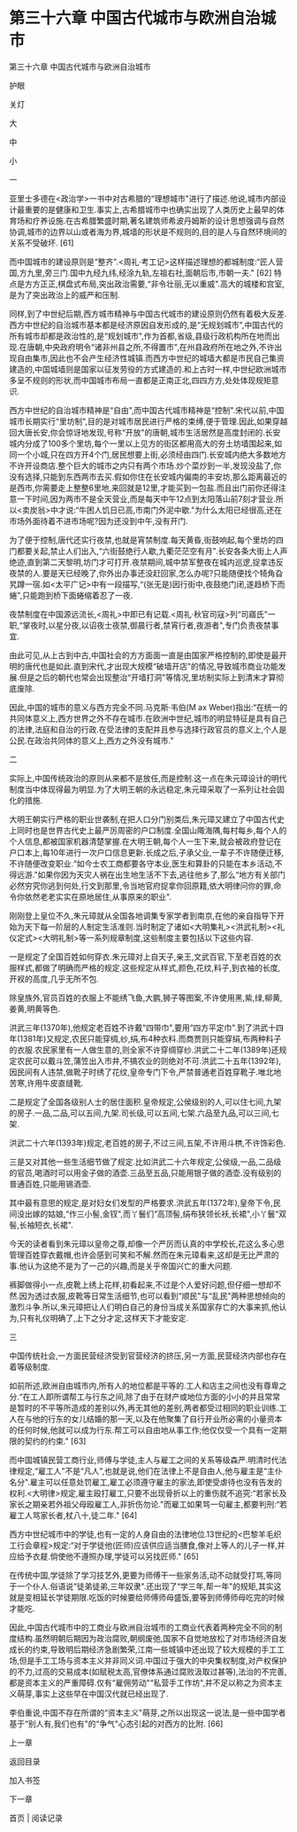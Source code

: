 # 第三十六章 中国古代城市与欧洲自治城市

第三十六章 中国古代城市与欧洲自治城市

护眼

关灯

大

中

小

一

亚里士多德在<政治学>一书中对古希腊的“理想城市"进行了描述.他说,城市内部设计最重要的是健康和卫生.事实上,古希腊城市中也确实出现了人类历史上最早的体育场和疗养设施.在古希腊繁盛时期,著名建筑师希波丹姆斯的设计思想强调与自然协调,城市的边界以山或者海为界,城墙的形状是不规则的,目的是人与自然环境间的关系不受破坏. [61]

而中国城市的建设原则是“整齐".<周礼·考工记>这样描述理想的都城制度:“匠人营国,方九里,旁三门.国中九经九纬,经涂九轨,左祖右社,面朝后市,市朝一夫." [62] 特点是方方正正,棋盘式布局,突出政治需要,“非令壮丽,无以重威".高大的城楼和宫室,是为了突出政治上的威严和压制.

同样,到了中世纪后期,西方城市精神与中国古代城市的建设原则仍然有着极大反差.西方中世纪的自治城市基本都是经济原因自发形成的,是“无规划城市",中国古代的所有城市却都是政治性的,是“规划城市",作为首都,省级,县级行政机构所在地而出现.在唐朝,中央政府明令“诸非州县之所,不得置市",在州县政府所在地之外,不许出现自由集市,因此也不会产生经济性城镇.而西方中世纪的城墙大都是市民自己集资建造的,中国城墙则是国家以征发劳役的方式建造的.和上古时一样,中世纪欧洲城市多呈不规则的形状,而中国城市布局一直都是正南正北,四四方方,处处体现规矩意识.

西方中世纪的自治城市精神是“自由",而中国古代城市精神是“控制".宋代以前,中国城市长期实行“里坊制",目的是对城市居民进行严格的束缚,便于管理.因此,如果穿越回大唐长安,你会惊讶地发现,号称“开放"的唐朝,城市生活居然是高度封闭的.长安城内分成了100多个里坊,每个一里以上见方的街区都用高大的夯土坊墙围起来,如同一个小城,只在四方开4个门,居民想要上街,必须经由四门.长安城内绝大多数地方不许开设商店.整个巨大的城市之内只有两个市场.炒个菜炒到一半,发现没盐了,你没有选择,只能到东西两市去买.假如你住在长安城内偏南的丰安坊,那么距离最近的是西市,你需要走上整整6里地,来回就是12里,才能买到一包盐.而且出门前你还得注意一下时间,因为两市不是全天营业,而是每天中午12点到太阳落山前7刻才营业.所以<卖炭翁>中才说:“牛困人饥日已高,市南门外泥中歇."为什么太阳已经很高,还在市场外面待着不进市场呢?因为还没到中午,没有开门.

为了便于控制,唐代还实行夜禁,也就是宵禁制度.每天黄昏,街鼓响起,每个里坊的四门都要关起,禁止人们出入,“六街鼓绝行人歇,九衢茫茫空有月".长安各条大街上人声绝迹,直到第二天黎明,坊门才可打开.夜禁期间,城中禁军整夜在城内巡逻,捉拿违反夜禁的人.要是天已经晚了,你外出办事还没赶回家,怎么办呢?只能随便找个犄角旮旯蹲一宿.如<太平广记>中有一段描写,“(张无是)因行街中,夜鼓绝门闭,遂趋桥下而蜷",只能跑到桥下面蜷缩着忍了一夜.

夜禁制度在中国源远流长,<周礼>中即已有记载.<周礼·秋官司寇>列“司寤氏"一职,“掌夜时,以星分夜,以诏夜士夜禁,御晨行者,禁宵行者,夜游者",专门负责夜禁事宜.

由此可见,从上古到中古,中国社会的方方面面一直是由国家严格控制的,即使是最开明的唐代也是如此.直到宋代,才出现大规模“破墙开店"的情况,导致城市商业功能发展.但是之后的朝代也常会出现整治“开墙打洞"等情况,里坊制实际上到清末才算彻底废除.

因此,中国的城市的意义与西方完全不同.马克斯·韦伯(M ax Weber)指出:“在统一的共同体意义上,西方世界之外不存在城市.在欧洲中世纪,城市的明显特征是具有自己的法律,法庭和自治的行政.在受法律的支配并且参与选择行政官员的意义上,个人是公民.在政治共同体的意义上,西方之外没有城市."

二

实际上,中国传统政治的原则从来都不是放任,而是控制.这一点在朱元璋设计的明代制度当中体现得最为明显.为了大明王朝的永远稳定,朱元璋采取了一系列让社会固化的措施.

大明王朝实行严格的职业世袭制,在把人口分门别类后,朱元璋又建立了中国古代史上同时也是世界古代史上最严厉周密的户口制度.全国山陬海隅,每村每乡,每个人的个人信息,都被国家机器清楚掌握.在大明王朝,每个人一生下来,就会被政府登记在户口本上,每10年进行一次户口信息更新.长成之后,子承父业,一辈子不许随便迁移,不许随便改变职业.“如今士农工商都要各守本业,医生和算卦的只能在本乡活动,不得远游."如果你因为天灾人祸在出生地生活不下去,逃往他乡了,那么“地方有关部门必然穷究你逃到何处,行文到那里,令当地官府捉拿你回原籍,依大明律问你的罪,命令你依然老老实实在原地居住,从事原来的职业".

刚刚登上皇位不久,朱元璋就从全国各地调集专家学者到南京,在他的亲自指导下开始为天下每一阶层的人制定生活准则.当时制定了诸如<大明集礼><洪武礼制><礼仪定式><大明礼制>等一系列规章制度,这些制度主要包括以下这些内容.

一是规定了全国百姓如何穿衣.朱元璋对上自天子,亲王,文武百官,下至老百姓的衣服样式,都做了明确而严格的规定.这些规定从样式,颜色,花纹,料子,到衣袖的长度,开衩的高度,几乎无所不包.

除皇族外,官员百姓的衣服上不能绣飞鱼,大鹏,狮子等图案,不许使用黑,紫,绿,柳黄,姜黄,明黄等色.

洪武三年(1370年),他规定老百姓不许戴“四带巾",要用“四方平定巾".到了洪武十四年(1381年)又规定,农民只能穿绸,纱,绢,布4种衣料.而商贾则只能穿绢,布两种料子的衣服.农民家里有一人做生意的,则全家不许穿绸穿纱.洪武二十二年(1389年)还规定农民可以戴斗笠,蒲笠出入市井,不搞农业的则绝对不可.洪武二十五年(1392年),因民间有人违禁,做靴子时绣了花纹,皇帝专门下令,严禁普通老百姓穿靴子.唯北地苦寒,许用牛皮直缝靴.

二是规定了全国各级别人士的居住面积.皇帝规定,公侯级别的人,可以住七间,九架的房子.一品,二品,可以五间,九架.司长级,可以五间,七架.六品至九品,可以三间,七架.

洪武二十六年(1393年)规定,老百姓的房子,不过三间,五架,不许用斗栱,不许饰彩色.

三是又对其他一些生活细节做了规定.比如洪武二十六年规定,公侯级,一品,二品级的官员,喝酒时可以用金子做的酒壶.三品至五品,只能用银子做的酒壶.没有级别的普通百姓,只能用锡酒壶.

其中最有意思的规定,是对妇女们发型的严格要求.洪武五年(1372年),皇帝下令,民间没出嫁的姑娘,“作三小髻,金钗",而丫鬟们“高顶髻,绢布狭领长袄,长裙",小丫鬟“双髻,长袖短衣,长裙".

今天的读者看到朱元璋以皇帝之尊,却像一个严厉而认真的中学校长,花这么多心思管理百姓穿衣戴帽,也许会感到可笑和不解.然而在朱元璋看来,这却是无比严肃的事.他认为这绝不是为了一己的兴趣,而是关乎帝国兴亡的重大问题.

裤脚做得小一点,皮靴上绣上花样,初看起来,不过是个人爱好问题,但仔细一想却不然.因为透过衣服,皮靴等日常生活细节,也可以看到“顺民"与“乱民"两种思想倾向的激烈斗争.所以,朱元璋把让人们明白自己的身份当成关系国家存亡的大事来抓,他认为,只有礼仪明确了,上下之分才定,这样天下才能安定.

三

中国传统社会,一方面民营经济受到官营经济的挤压,另一方面,民营经济内部也存在着等级制度.

如前所述,欧洲自由城市内,所有人的地位都是平等的.工人和店主之间也没有尊卑之分.“在工人即所谓帮工与行东之间,除了由于在财产或地位方面的小小的并且常常是暂时的不平等所造成的差别以外,再无其他的差别,两者都受过相同的职业训练.工人在与他的行东的女儿结婚的那一天,以及在他聚集了自行开业所必需的小量资本的任何时候,他就可以成为行东.帮工可以自由地从事工作;他仅仅受一个具有一定期限的契约的约束." [63]

而中国城镇民营工商行业,师傅与学徒,主人与雇工之间的关系等级森严.明清时代法律规定,“雇工人"不是“凡人",也就是说,他们在法律上不是自由人,他与雇主是“主仆名分".雇主可以任意处罚雇工,雇工必须遵守雇主的家法,即使受虐待也没有告发的权利.<大明律>规定,雇主殴打雇工,只要不出现骨折以上的重伤就不追究:“若家长及家长之期亲若外祖父母殴雇工人,非折伤勿论."而雇工如果骂一句雇主,都要判刑:“若雇工人骂家长者,杖八十,徒二年." [64]

西方中世纪城市中的学徒,也有一定的人身自由的法律地位.13世纪的<巴黎羊毛织工行会章程>规定:“对于学徒他(匠师)应该供应适当膳食,像对上等人的儿子一样,并应给予衣屣.倘使他不遵照办理,学徒可以另找匠师." [65]

在传统中国,学徒除了学习技艺外,更要为师傅干一些家务活,动不动就受打骂,等同于一个仆人.俗语说“徒弟徒弟,三年奴隶".还出现了“学三年,帮一年"的规矩,其实这就是变相延长学徒期限.吃饭的时候要给师傅师母盛饭,要等到师傅师母吃完的时候才能吃.

因此,中国古代城市中的工商业与欧洲自治城市的工商业代表着两种完全不同的制度结构.虽然明朝后期因为政治腐败,朝纲废弛,国家不自觉地放松了对市场经济自发成长的约束,导致明后期经济急剧繁荣,江南一些城镇中还出现了较大规模的手工工场,但是手工工场与资本主义并非同义词.中国过于强大的中央集权制度,对产权保护的不力,过高的交易成本(如赋税太高,官僚体系通过腐败汲取过甚等),法治的不完善,都是资本主义的严重障碍.仅有“雇佣劳动"“私营手工作坊",并不足以称之为资本主义萌芽,事实上这些早在中国汉代就已经出现了.

李伯重说,中国不存在所谓的“资本主义"萌芽,之所以出现这一说法,是一些中国学者基于“别人有,我们也有"的“争气"心态引起的对西方的比附. [66]

上一章

返回目录

加入书签

下一章

首页 | 阅读记录